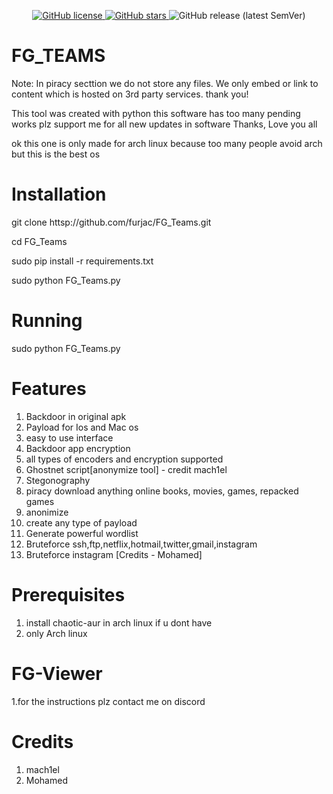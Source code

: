 <p align="center">
<a href="https://github.com/furjac/Advanced-payload-generator">
    <img src="https://img.shields.io/github/license/furjac/Advanced-payload-generator" alt="GitHub license" />
  </a>
  <a href="https://github.com/furjac/Advanced-payload-generator/stargazers">
    <img src="https://img.shields.io/github/stars/furjac/Advanced-payload-generator" alt="GitHub stars" />
  </a>
  <img src="https://img.shields.io/github/v/release/furjac/FG_Teams" alt="GitHub release (latest SemVer)" />
</p>

# FG_TEAMS 
Note: In piracy secttion we do not store any files. We only embed or link to content which is hosted on 3rd party services. thank you!

This tool was created with python this software has too many pending works plz support me for all new updates in software Thanks, Love you all

ok this one is only made for arch linux because 
too many people avoid arch but this is the best os


# Installation
git clone httsp://github.com/furjac/FG_Teams.git

cd FG_Teams

sudo pip install -r requirements.txt

sudo python FG_Teams.py

# Running
sudo python FG_Teams.py


# Features
1. Backdoor in original apk
2. Payload for Ios and Mac os
3. easy to use interface
4. Backdoor app encryption
5. all types of encoders and encryption supported
6. Ghostnet script[anonymize tool] - credit mach1el
7. Stegonography
8. piracy download anything online books, movies, games, repacked games
9. anonimize
10. create any type of payload
11. Generate powerful wordlist
12. Bruteforce ssh,ftp,netflix,hotmail,twitter,gmail,instagram
13. Bruteforce instagram [Credits - Mohamed]

# Prerequisites
1. install chaotic-aur in arch linux if u dont have
2. only Arch linux


# FG-Viewer
1.for the instructions plz contact me on discord


# Credits
1. mach1el
2. Mohamed
